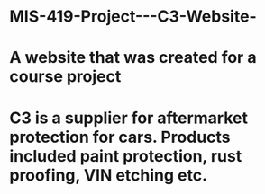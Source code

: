 # MIS-419-Project---C3-Website-

# A website that was created for a course project
# C3 is a supplier for aftermarket protection for cars. Products included paint protection, rust proofing, VIN etching etc.
